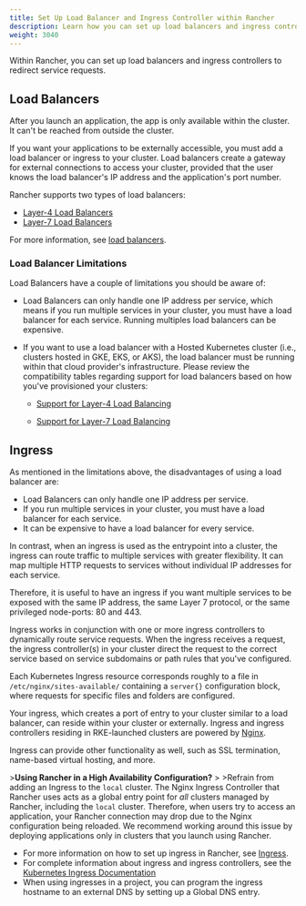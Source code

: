 ```yaml
---
title: Set Up Load Balancer and Ingress Controller within Rancher
description: Learn how you can set up load balancers and ingress controllers to redirect service requests within Rancher, and learn about the limitations of load balancers
weight: 3040
---
```


Within Rancher, you can set up load balancers and ingress controllers to redirect service requests.

## Load Balancers

After you launch an application, the app is only available within the cluster. It can't be reached from outside the cluster.

If you want your applications to be externally accessible, you must add a load balancer or ingress to your cluster. Load balancers create a gateway for external connections to access your cluster, provided that the user knows the load balancer's IP address and the application's port number.

Rancher supports two types of load balancers:

- [Layer-4 Load Balancers](https://rancher.com/docs/rancher/v2.6/en/k8s-in-rancher/load-balancers-and-ingress/load-balancers/#layer-4-load-balancer)
- [Layer-7 Load Balancers](https://rancher.com/docs/rancher/v2.6/en/k8s-in-rancher/load-balancers-and-ingress/load-balancers/#layer-7-load-balancer)

For more information, see [load balancers](https://rancher.com/docs/rancher/v2.6/en/k8s-in-rancher/load-balancers-and-ingress/load-balancers).

### Load Balancer Limitations

Load Balancers have a couple of limitations you should be aware of:

- Load Balancers can only handle one IP address per service, which means if you run multiple services in your cluster, you must have a load balancer for each service. Running multiples load balancers can be expensive.

- If you want to use a load balancer with a Hosted Kubernetes cluster (i.e., clusters hosted in GKE, EKS, or AKS), the load balancer must be running within that cloud provider's infrastructure. Please review the compatibility tables regarding support for load balancers based on how you've provisioned your clusters:


    - [Support for Layer-4 Load Balancing](https://rancher.com/docs/rancher/v2.6/en/k8s-in-rancher/load-balancers-and-ingress/load-balancers/#support-for-layer-4-load-balancing)

    - [Support for Layer-7 Load Balancing](https://rancher.com/docs/rancher/v2.6/en/k8s-in-rancher/load-balancers-and-ingress/load-balancers/#support-for-layer-7-load-balancing)

## Ingress

As mentioned in the limitations above, the disadvantages of using a load balancer are:

- Load Balancers can only handle one IP address per service.
- If you run multiple services in your cluster, you must have a load balancer for each service.
- It can be expensive to have a load balancer for every service.

In contrast, when an ingress is used as the entrypoint into a cluster, the ingress can route traffic to multiple services with greater flexibility. It can map multiple HTTP requests to services without individual IP addresses for each service. 

Therefore, it is useful to have an ingress if you want multiple services to be exposed with the same IP address, the same Layer 7 protocol, or the same privileged node-ports: 80 and 443.

Ingress works in conjunction with one or more ingress controllers to dynamically route service requests. When the ingress receives a request, the ingress controller(s) in your cluster direct the request to the correct service based on service subdomains or path rules that you've configured.

Each Kubernetes Ingress resource corresponds roughly to a file in `/etc/nginx/sites-available/` containing a `server{}` configuration block, where requests for specific files and folders are configured.

Your ingress, which creates a port of entry to your cluster similar to a load balancer, can reside within your cluster or externally. Ingress and ingress controllers residing in RKE-launched clusters are powered by [Nginx](https://www.nginx.com/).

Ingress can provide other functionality as well, such as SSL termination, name-based virtual hosting, and more.

\>**Using Rancher in a High Availability Configuration?**
\>
\>Refrain from adding an Ingress to the `local` cluster. The Nginx Ingress Controller that Rancher uses acts as a global entry point for _all_ clusters managed by Rancher, including the `local` cluster.  Therefore, when users try to access an application, your Rancher connection may drop due to the Nginx configuration being reloaded. We recommend working around this issue by deploying applications only in clusters that you launch using Rancher.

- For more information on how to set up ingress in Rancher, see [Ingress](https://rancher.com/docs/rancher/v2.6/en/k8s-in-rancher/load-balancers-and-ingress/ingress).
- For complete information about ingress and ingress controllers, see the [Kubernetes Ingress Documentation](https://kubernetes.io/docs/concepts/services-networking/ingress/)
- When using ingresses in a project, you can program the ingress hostname to an external DNS by setting up a Global DNS entry.
